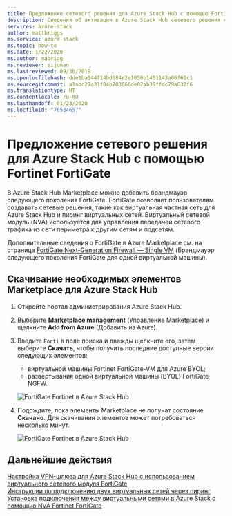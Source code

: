 ```yaml
---
title: Предложение сетевого решения для Azure Stack Hub с помощью Fortinet FortiGate | Документация Майкрософт
description: Сведения об активации в Azure Stack Hub сетевого решения с помощью Fortinet FortiGate
services: azure-stack
author: mattbriggs
ms.service: azure-stack
ms.topic: how-to
ms.date: 1/22/2020
ms.author: mabrigg
ms.reviewer: sijuman
ms.lastreviewed: 09/30/2019
ms.openlocfilehash: dde1ba144f14bd084e2e1050b1401143a06f61c1
ms.sourcegitcommit: a1abc27a31f04b703666de02ab39ffdc79a632f6
ms.translationtype: HT
ms.contentlocale: ru-RU
ms.lasthandoff: 01/23/2020
ms.locfileid: "76534657"
---
```

# <a name="offer-a-network-solution-in-azure-stack-hub-with-fortinet-fortigate"></a>Предложение сетевого решения для Azure Stack Hub с помощью Fortinet FortiGate

В Azure Stack Hub Marketplace можно добавить брандмауэр следующего поколения FortiGate. FortiGate позволяет пользователям создавать сетевые решения, такие как виртуальная частная сеть для Azure Stack Hub и пиринг виртуальных сетей. Виртуальный сетевой модуль (NVA) используется для управления передачей сетевого трафика из сети периметра к другим сетям и подсетям. 

Дополнительные сведения о FortiGate в Azure Marketplace см. на странице [FortiGate Next-Generation Firewall — Single VM](https://azuremarketplace.microsoft.com/marketplace/apps/fortinet.fortinet-FortiGate-singlevm) (Брандмауэр следующего поколения FortiGate для одной виртуальной машины).

## <a name="download-the-required-azure-stack-hub-marketplace-items"></a>Скачивание необходимых элементов Marketplace для Azure Stack Hub

1.  Откройте портал администрирования Azure Stack Hub.

2.  Выберите **Marketplace management** (Управление Marketplace) и щелкните **Add from Azure** (Добавить из Azure).

3. Введите `Forti` в поле поиска и дважды щелкните его, затем выберите **Скачать**, чтобы получить последние доступные версии следующих элементов: 
    - виртуальной машины Fortinet FortiGate-VM для Azure BYOL;
    - развертывания одной виртуальной машины (BYOL) FortiGate NGFW.

    ![FortiGate Fortinet в Azure Stack Hub](./media/azure-stack-network-solutions-enable/azure-stack-marketplace-FortiGate-fortinet.png)

2.  Подождите, пока элементы Marketplace не получат состояние **Скачано**. Для скачивания элементов может потребоваться несколько минут.

    ![FortiGate Fortinet в Azure Stack Hub](./media/azure-stack-network-solutions-enable/image4.png)

## <a name="next-steps"></a>Дальнейшие действия

[Настройка VPN-шлюза для Azure Stack Hub с использованием виртуального сетевого модуля FortiGate](../user/azure-stack-network-howto-vnet-to-onprem.md)  
[Инструкции по подключению двух виртуальных сетей через пиринг](../user/azure-stack-network-howto-vnet-to-vnet.md)  
[Установка подключения между виртуальными сетями в Azure Stack с помощью NVA Fortinet FortiGate](../user/azure-stack-network-howto-vnet-to-vnet-stacks.md)  

